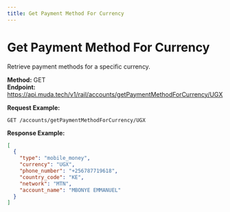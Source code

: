 ```yaml
---
title: Get Payment Method For Currency
---
```


# Get Payment Method For Currency

Retrieve payment methods for a specific currency.

**Method:** GET  
**Endpoint:** https://api.muda.tech/v1/rail/accounts/getPaymentMethodForCurrency/UGX

**Request Example:**
```
GET /accounts/getPaymentMethodForCurrency/UGX
```

**Response Example:**
```json
[
  {
    "type": "mobile_money",
    "currency": "UGX",
    "phone_number": "+256787719618",
    "country_code": "KE",
    "network": "MTN",
    "account_name": "MBONYE EMMANUEL"
  }
]
``` 